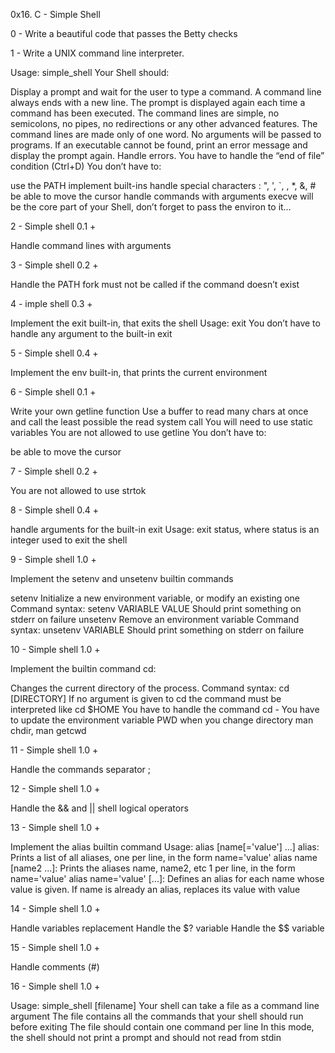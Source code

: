0x16. C - Simple Shell

0 - Write a beautiful code that passes the Betty checks

1 - Write a UNIX command line interpreter.

Usage: simple_shell
Your Shell should:

Display a prompt and wait for the user to type a command. A command line always ends with a new line.
The prompt is displayed again each time a command has been executed.
The command lines are simple, no semicolons, no pipes, no redirections or any other advanced features.
The command lines are made only of one word. No arguments will be passed to programs.
If an executable cannot be found, print an error message and display the prompt again.
Handle errors.
You have to handle the “end of file” condition (Ctrl+D)
You don’t have to:

use the PATH
implement built-ins
handle special characters : ", ', `, \, *, &, #
be able to move the cursor
handle commands with arguments
execve will be the core part of your Shell, don’t forget to pass the environ to it…

2 - Simple shell 0.1 +

Handle command lines with arguments

3 - Simple shell 0.2 +

Handle the PATH
fork must not be called if the command doesn’t exist

4 - imple shell 0.3 +

Implement the exit built-in, that exits the shell
Usage: exit
You don’t have to handle any argument to the built-in exit

5 - Simple shell 0.4 +

Implement the env built-in, that prints the current environment

6 - Simple shell 0.1 +

Write your own getline function
Use a buffer to read many chars at once and call the least possible the read system call
You will need to use static variables
You are not allowed to use getline
You don’t have to:

be able to move the cursor

7 - Simple shell 0.2 +

You are not allowed to use strtok

8 - Simple shell 0.4 +

handle arguments for the built-in exit
Usage: exit status, where status is an integer used to exit the shell

9 - Simple shell 1.0 +

Implement the setenv and unsetenv builtin commands

setenv
Initialize a new environment variable, or modify an existing one
Command syntax: setenv VARIABLE VALUE
Should print something on stderr on failure
unsetenv
Remove an environment variable
Command syntax: unsetenv VARIABLE
Should print something on stderr on failure

10 - Simple shell 1.0 +

Implement the builtin command cd:

Changes the current directory of the process.
Command syntax: cd [DIRECTORY]
If no argument is given to cd the command must be interpreted like cd $HOME
You have to handle the command cd -
You have to update the environment variable PWD when you change directory
man chdir, man getcwd

11 - Simple shell 1.0 +

Handle the commands separator ;

12 - Simple shell 1.0 +

Handle the && and || shell logical operators

13 - Simple shell 1.0 +

Implement the alias builtin command
Usage: alias [name[='value'] ...]
alias: Prints a list of all aliases, one per line, in the form name='value'
alias name [name2 ...]: Prints the aliases name, name2, etc 1 per line, in the form name='value'
alias name='value' [...]: Defines an alias for each name whose value is given. If name is already an alias, replaces its value with value

14 - Simple shell 1.0 +

Handle variables replacement
Handle the $? variable
Handle the $$ variable

15 - Simple shell 1.0 +

Handle comments (#)

16 - Simple shell 1.0 +

Usage: simple_shell [filename]
Your shell can take a file as a command line argument
The file contains all the commands that your shell should run before exiting
The file should contain one command per line
In this mode, the shell should not print a prompt and should not read from stdin
